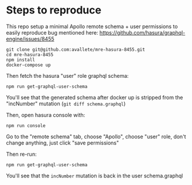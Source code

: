 # Steps to reproduce

This repo setup a minimal Apollo remote schema + user permissions to easily reproduce bug mentioned
here: https://github.com/hasura/graphql-engine/issues/8455


```
git clone git@github.com:avallete/mre-hasura-8455.git
cd mre-hasura-8455
npm install
docker-compose up
```

Then fetch the hasura "user" role graphql schema:

```
npm run get-graphql-user-schema
```

You'll see that the generated schema after docker up is stripped from the "incNumber" mutation (`git diff schema.graphql`)

Then, open hasura console with:

```
npm run console
```

Go to the "remote schema" tab, choose "Apollo", choose "user" role, don't change anything, just click "save permissions"

Then re-run:

```
npm run get-graphql-user-schema
```

You'll see that the `incNumber` mutation is back in the user schema.graphql
